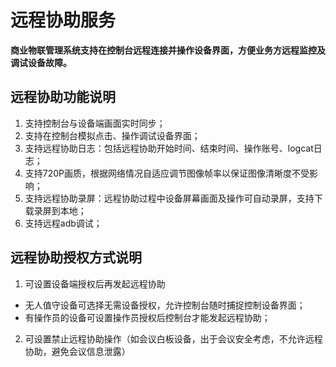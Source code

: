 # 远程协助服务

**商业物联管理系统支持在控制台远程连接并操作设备界面，方便业务方远程监控及调试设备故障。**

## 远程协助功能说明
1) 支持控制台与设备端画面实时同步；
2) 支持在控制台模拟点击、操作调试设备界面；
3) 支持远程协助日志：包括远程协助开始时间、结束时间、操作账号、logcat日志；
4) 支持720P画质，根据网络情况自适应调节图像帧率以保证图像清晰度不受影响；
5) 支持远程协助录屏：远程协助过程中设备屏幕画面及操作可自动录屏，支持下载录屏到本地；
6) 支持远程adb调试；

## 远程协助授权方式说明
1) 可设置设备端授权后再发起远程协助
 - 无人值守设备可选择无需设备授权，允许控制台随时捕捉控制设备界面；
 - 有操作员的设备可设置操作员授权后控制台才能发起远程协助；

2) 可设置禁止远程协助操作（如会议白板设备，出于会议安全考虑，不允许远程协助，避免会议信息泄露）



